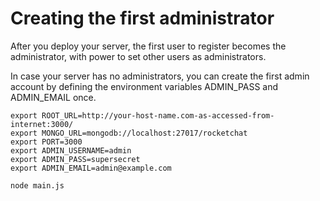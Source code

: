 # Creating the first administrator

After you deploy your server, the first user to register becomes the administrator, with power to set other users as administrators.

In case your server has no administrators, you can create the first admin account by defining the environment variables ADMIN_PASS and ADMIN_EMAIL once.

```
export ROOT_URL=http://your-host-name.com-as-accessed-from-internet:3000/
export MONGO_URL=mongodb://localhost:27017/rocketchat
export PORT=3000
export ADMIN_USERNAME=admin
export ADMIN_PASS=supersecret
export ADMIN_EMAIL=admin@example.com

node main.js
```
